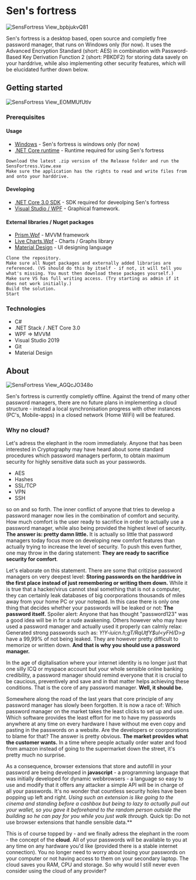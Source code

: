 # Sen's fortress
![SensFortress View_bpbjukvQ81](https://user-images.githubusercontent.com/49918134/74938679-bf98b780-53ee-11ea-9349-dd9f153e179a.jpg)

Sen's fortress is a desktop based, open source and completly free password manager, that runs on Windows only (for now). It uses the Advanced Encryption Standard (short: AES) in combination with Password-Based Key Derivation Function 2 (short: PBKDF2) for storing data savely on your harddrive, while also implementing other security features, which will be elucidated further down below. 

## Getting started
![SensFortress View_EOMMUfUtlv](https://user-images.githubusercontent.com/49918134/74938684-c0c9e480-53ee-11ea-91e0-4b199d202e70.jpg)

### Prerequisites
#### Usage
* [Windows](https://www.microsoft.com/de-de/software-download/) - Sen's fortress is windows only (for now)
* [.NET Core runtime](https://dotnet.microsoft.com/download) - Runtime required for using Sen's fortress

```
Download the latest .zip version of the Release folder and run the SensFortress.View.exe
Make sure the application has the rights to read and write files from and onto your harddrive.
```

#### Developing
* [.NET Core 3.0 SDK](https://dotnet.microsoft.com/download) - SDK required for deveolping Sen's fortress
* [Visual Studio / WPF](https://visualstudio.microsoft.com/de/downloads/) - Graphical framework.

#### External libraries / Nuget packages

* [Prism.Wpf](https://www.nuget.org/packages/Prism.Wpf/) - MVVM framework
* [Live Charts.Wpf](https://www.nuget.org/packages/LiveCharts.Wpf/) - Charts / Graphs library
* [Material Design](https://material.io/resources/) - UI designing language 

```
Clone the repository.
Make sure all Nuget packages and externally added libraries are referenced. (VS should do this by itself - if not, it will tell you what's missing. You must then download these packages yourself.)
Make sure VS has full writing access. (Try starting as admin if it does not work initially.)
Build the solution.
Start
```

### Technologies

* C#
* .NET Stack / .NET Core 3.0
* WPF => MVVM
* Visual Studio 2019
* Git
* Material Design

## About
![SensFortress View_AGQcJO348o](https://user-images.githubusercontent.com/49918134/75542539-50d7e180-5a20-11ea-82ad-19363c28d4ef.png)

Sen's fortress is currently completly offline. Against the trend of many other password managers, there are no future plans in implementing a cloud structure - instead a local synchronisation progress with other instances (PC's, Mobile-apps) in a closed network (Home WiFi) will be featured.

### Why no cloud?
Let's adress the elephant in the room immediately. Anyone that has been interested in Cryptography may have heard about some standard procedures which password managers perform, to obtain maximum security for highly sensitive data such as your passwords.

* AES
* Hashes
* SSL/TCP
* VPN
* SSH

so on and so forth. The inner conflict of anyone that tries to develop a password manager now lies in the combination of comfort and security. How much comfort is the user ready to sacrifice in order to actually use a password manager, while also being provided the highest level of security. **The answer is: pretty damn little.**
It is actually so little that password managers today focus more on developing new comfort features than actually trying to increase the level of security. To push this even further, one may throw in the daring statement: **They are ready to sacrifice security for comfort**.

Let's elaborate on this statement.
There are some that critizise password managers on very deepest level: **Storing passwords on the harddrive in the first place instead of just remembering or writing them down.** While it is true that a hacker/virus cannot steal something that is not a computer, they can certainly leak databases of big coorporations thousands of miles away from your home PC or your notepad. In this case there is only one thing that decides whether your passwords will be leaked or not: **The password itself.**
Spoiler alert: Anyone that has thought "password123" was a good idea will be in for a rude awakening. 
Others however who may have used a password manager and actually used it properly can calmly relax: Generated strong passwords such as: *Y!Y-iuicn.h;gT/RqUtfY$uI<yFH/D>g* have a 99,99% of not being leaked. They are however pretty difficult to memorize or written down. **And that is why you should use a password manager.** 

In the age of digitalisation where your internet identity is no longer just that one silly ICQ or myspace account but your whole sensible online banking credibility, a password manager should remind everyone that it is crucial to be caucious, preventively and save and in that matter helps achieving these conditions. That is the core of any password manager. **Well, it should be.**

Somewhere along the road of the last years that core principle of any password manager has slowly been forgotten. It is now a race of: Which password manager on the market takes the least clicks to set up and use. Which software provides the least effort for me to have my passwords anywhere at any time on every hardware I have without me even copy and pasting in the passwords on a website. Are the developers or coorporations to blame for that? The answer is pretty obvious. **The market provides what the customer wants.** In a time where people actually order water and food from amazon instead of going to the supermarket down the street, it's pretty much no surprise.   

As a consequence, browser extensions that store and autofill in your password are being developed in **javascript** - a programming language that was initially developed for dynamic webbrowsers - a language so easy to use and modify that it offers any attacker a simple API will be in charge of all your passwords. It's no wonder that countless security holes have been popping up left and right. 
*Using such an extension is like going to the cinema and standing before a cashbox but being to lazy to actually pull out your wallet, so you gave it beforehand to the random person outside the building so he can pay for you while you just walk through.*
Quick tip: Do not use browser extensions that handle sensible data.**

This is of course topped by - and we finally adress the elephant in the room - the concept of the **cloud**.
All of your passwords will be available to you at any time on any hardware you'd like (provided there is a stable internet connection). You no longer need to worry about losing your passwords on your computer or not having access to them on your secondary laptop. The cloud saves you RAM, CPU and storage. So why would I still never even consider using the cloud of any provider? 
 
